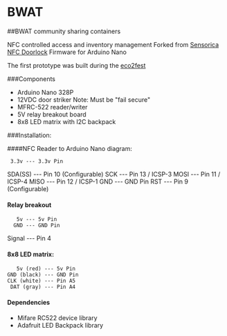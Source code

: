 # BWAT
##BWAT  community sharing containers 

NFC controlled access and inventory management
Forked from [Sensorica NFC Doorlock](https://github.com/Sensorica/NFC_doorlock)
Firmware for Arduino Nano

The first prototype was built during the [eco2fest](eco2fest.com)

###Components

* Arduino Nano 328P
* 12VDC door striker Note: Must be "fail secure"
* MFRC-522 reader/writer 
* 5V relay breakout board
* 8x8 LED matrix with I2C backpack

###Installation:

####NFC Reader to Arduino Nano diagram:
  
     3.3v --- 3.3v Pin
  SDA(SS) --- Pin 10 (Configurable)
      SCK --- Pin 13 / ICSP-3
     MOSI --- Pin 11 / ICSP-4
     MISO --- Pin 12 / ICSP-1
      GND --- GND Pin
      RST --- Pin 9 (Configurable)
	  
#### Relay breakout

       5v --- 5v Pin
      GND --- GND Pin
   Signal --- Pin 4
   
   
#### 8x8 LED matrix:

       5v (red) --- 5v Pin
    GND (black) --- GND Pin
    CLK (white) --- Pin A5
     DAT (gray) --- Pin A4
     
    
  
  
#### Dependencies 

- Mifare RC522 device library
- Adafruit LED Backpack library
